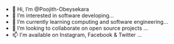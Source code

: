 - 👋 Hi, I’m @Poojith-Obeysekara
- 👀 I’m interested in software developing...
- 🌱 I’m currently learning computing and software engineering...
- 💞️ I’m looking to collaborate on open source projects ...
- 📫 I'm available on Instagram, Facebook & Twitter ...

<!---
Poojith-Obeysekara/Poojith-Obeysekara is a ✨ special ✨ repository because its `README.md` (this file) appears on your GitHub profile.
You can click the Preview link to take a look at your changes.
--->
